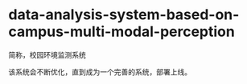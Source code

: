 # data-analysis-system-based-on-campus-multi-modal-perception
简称，校园环境监测系统


该系统会不断优化，直到成为一个完善的系统，部署上线。














